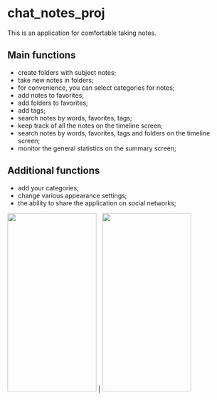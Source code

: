 # chat_notes_proj

This is an application for comfortable taking notes.
## Main functions

- create folders with subject notes;
- take new notes in folders;
- for convenience, you can select categories for notes;
- add notes to favorites;
- add folders to favorites;
- add tags;
- search notes by words, favorites, tags;
- keep track of all the notes on the timeline screen;
- search notes by words, favorites, tags and folders on the timeline screen;
- monitor the general statistics on the summary screen;

## Additional functions

- add your categories;
- change various appearance settings;
- the ability to share the application on social networks;

<img src="https://user-images.githubusercontent.com/74743036/113773541-d7381a00-972e-11eb-8eeb-7ec66443a54c.png" width="200" height="400" /> | <img src="https://user-images.githubusercontent.com/74743036/113773541-d7381a00-972e-11eb-8eeb-7ec66443a54c.png" width="200" height="400" />
